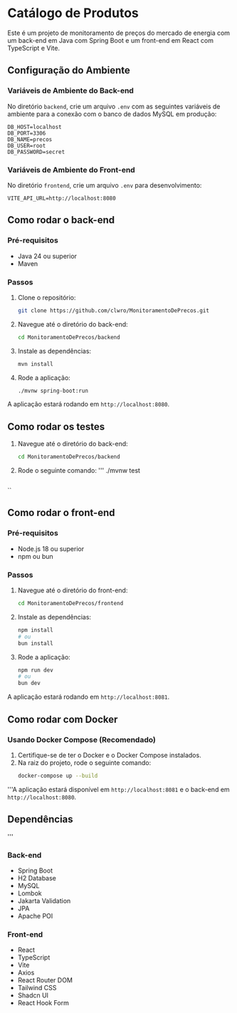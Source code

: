 # Catálogo de Produtos

Este é um projeto de monitoramento de preços do mercado de energia com um back-end em Java com Spring Boot e um front-end em React com TypeScript e Vite.

## Configuração do Ambiente

### Variáveis de Ambiente do Back-end

No diretório `backend`, crie um arquivo `.env` com as seguintes variáveis de ambiente para a conexão com o banco de dados MySQL em produção:

```
DB_HOST=localhost
DB_PORT=3306
DB_NAME=precos
DB_USER=root
DB_PASSWORD=secret
```

### Variáveis de Ambiente do Front-end

No diretório `frontend`, crie um arquivo `.env` para desenvolvimento:

```
VITE_API_URL=http://localhost:8080
```

## Como rodar o back-end

### Pré-requisitos

- Java 24 ou superior
- Maven

### Passos

1.  Clone o repositório:
    ```bash
    git clone https://github.com/clwro/MonitoramentoDePrecos.git
    ```
2.  Navegue até o diretório do back-end:
    ```bash
    cd MonitoramentoDePrecos/backend
    ```
3.  Instale as dependências:
    ```bash
    mvn install
    ```
4.  Rode a aplicação:
    ```bash
    ./mvnw spring-boot:run
    ```

A aplicação estará rodando em `http://localhost:8080`.

## Como rodar os testes

1.  Navegue até o diretório do back-end:
    ```bash
    cd MonitoramentoDePrecos/backend
    ```
2.  Rode o seguinte comando:
    '''    ./mvnw test
    ```
``

## Como rodar o front-end

### Pré-requisitos

- Node.js 18 ou superior
- npm ou bun

### Passos

1.  Navegue até o diretório do front-end:
    ```bash
    cd MonitoramentoDePrecos/frontend
    ```
2.  Instale as dependências:
    ```bash
    npm install
    # ou
    bun install
    ```
3.  Rode a aplicação:
    ```bash
    npm run dev
    # ou
    bun dev
    ```

A aplicação estará rodando em `http://localhost:8081`.

## Como rodar com Docker

### Usando Docker Compose (Recomendado)

1.  Certifique-se de ter o Docker e o Docker Compose instalados.
2.  Na raiz do projeto, rode o seguinte comando:
    ```bash
    docker-compose up --build
    ```

'''A aplicação estará disponível em `http://localhost:8081` e o back-end em `http://localhost:8080`.

## Dependências
'''

### Back-end

- Spring Boot
- H2 Database
- MySQL
- Lombok
- Jakarta Validation
- JPA
- Apache POI

### Front-end

- React
- TypeScript
- Vite
- Axios
- React Router DOM
- Tailwind CSS
- Shadcn UI
- React Hook Form
